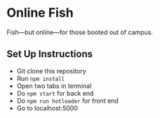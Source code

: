 # Online Fish

Fish—but online—for those booted out of campus.

## Set Up Instructions

- Git clone this repository
- Run `npm install`
- Open two tabs in terminal
- Do `npm start` for back end
- Do `npm run hotloader` for front end
- Go to localhost:5000

